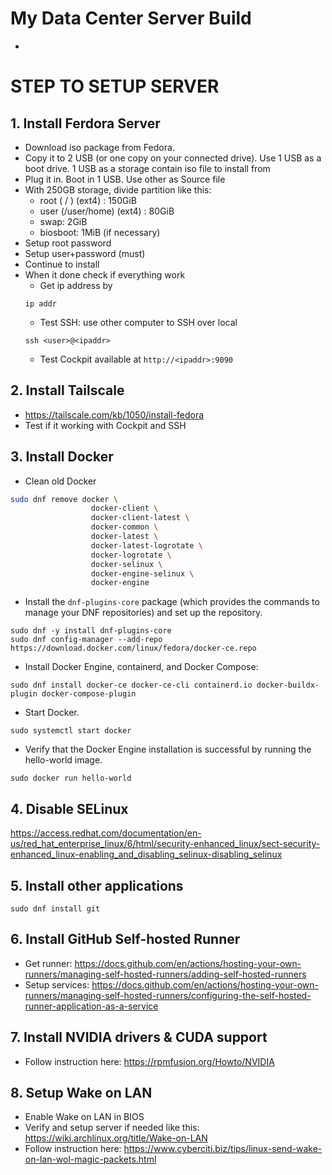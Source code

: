 # My Data Center Server Build

-

# STEP TO SETUP SERVER

## 1. Install Ferdora Server

- Download iso package from Fedora.
- Copy it to 2 USB (or one copy on your connected drive). Use 1 USB as a boot drive. 1 USB as a storage contain iso file to install from
- Plug it in. Boot in 1 USB. Use other as Source file
- With 250GB storage, divide partition like this:
  - root ( / ) (ext4) : 150GiB
  - user (/user/home) (ext4) : 80GiB
  - swap: 2GiB
  - biosboot: 1MiB (if necessary)
- Setup root password
- Setup user+password (must)
- Continue to install
- When it done check if everything work
  - Get ip address by
  ```
  ip addr
  ```
  - Test SSH: use other computer to SSH over local
  ```
  ssh <user>@<ipaddr>
  ```
  - Test Cockpit available at `http://<ipaddr>:9090`

## 2. Install Tailscale

- https://tailscale.com/kb/1050/install-fedora
- Test if it working with Cockpit and SSH

## 3. Install Docker

- Clean old Docker

```bash
sudo dnf remove docker \
                  docker-client \
                  docker-client-latest \
                  docker-common \
                  docker-latest \
                  docker-latest-logrotate \
                  docker-logrotate \
                  docker-selinux \
                  docker-engine-selinux \
                  docker-engine
```

- Install the `dnf-plugins-core` package (which provides the commands to manage your DNF repositories) and set up the repository.

```
sudo dnf -y install dnf-plugins-core
sudo dnf config-manager --add-repo https://download.docker.com/linux/fedora/docker-ce.repo
```

- Install Docker Engine, containerd, and Docker Compose:

```
sudo dnf install docker-ce docker-ce-cli containerd.io docker-buildx-plugin docker-compose-plugin
```

- Start Docker.

```
sudo systemctl start docker
```

- Verify that the Docker Engine installation is successful by running the hello-world image.

```
sudo docker run hello-world
```

## 4. Disable SELinux
https://access.redhat.com/documentation/en-us/red_hat_enterprise_linux/6/html/security-enhanced_linux/sect-security-enhanced_linux-enabling_and_disabling_selinux-disabling_selinux

## 5. Install other applications
```
sudo dnf install git
```

## 6. Install GitHub Self-hosted Runner

- Get runner: https://docs.github.com/en/actions/hosting-your-own-runners/managing-self-hosted-runners/adding-self-hosted-runners
- Setup services: https://docs.github.com/en/actions/hosting-your-own-runners/managing-self-hosted-runners/configuring-the-self-hosted-runner-application-as-a-service

## 7. Install NVIDIA drivers & CUDA support

- Follow instruction here: https://rpmfusion.org/Howto/NVIDIA

## 8. Setup Wake on LAN
- Enable Wake on LAN in BIOS
- Verify and setup server if needed like this: https://wiki.archlinux.org/title/Wake-on-LAN 
- Follow instruction here: https://www.cyberciti.biz/tips/linux-send-wake-on-lan-wol-magic-packets.html